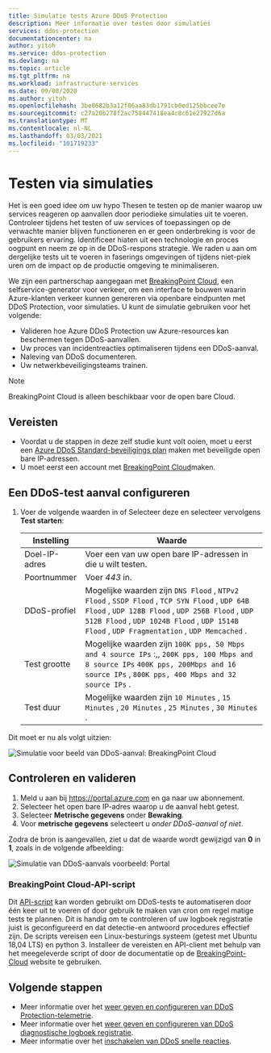 ```yaml
---
title: Simulatie tests Azure DDoS Protection
description: Meer informatie over testen door simulaties
services: ddos-protection
documentationcenter: na
author: yitoh
ms.service: ddos-protection
ms.devlang: na
ms.topic: article
ms.tgt_pltfrm: na
ms.workload: infrastructure-services
ms.date: 09/08/2020
ms.author: yitoh
ms.openlocfilehash: 3be8682b3a12f06aa83db1791cb0ed125bbcee7e
ms.sourcegitcommit: c27a20b278f2ac758447418ea4c8c61e27927d6a
ms.translationtype: MT
ms.contentlocale: nl-NL
ms.lasthandoff: 03/03/2021
ms.locfileid: "101719233"
---
```

# <a name="test-through-simulations"></a>Testen via simulaties

Het is een goed idee om uw hypo Thesen te testen op de manier waarop uw services reageren op aanvallen door periodieke simulaties uit te voeren. Controleer tijdens het testen of uw services of toepassingen op de verwachte manier blijven functioneren en er geen onderbreking is voor de gebruikers ervaring. Identificeer hiaten uit een technologie en proces oogpunt en neem ze op in de DDoS-respons strategie. We raden u aan om dergelijke tests uit te voeren in faserings omgevingen of tijdens niet-piek uren om de impact op de productie omgeving te minimaliseren.

We zijn een partnerschap aangegaan met [BreakingPoint Cloud](https://www.ixiacom.com/products/breakingpoint-cloud), een selfservice-generator voor verkeer, om een interface te bouwen waarin Azure-klanten verkeer kunnen genereren via openbare eindpunten met DDoS Protection, voor simulaties. U kunt de simulatie gebruiken voor het volgende:

- Valideren hoe Azure DDoS Protection uw Azure-resources kan beschermen tegen DDoS-aanvallen.
- Uw proces van incidentreacties optimaliseren tijdens een DDoS-aanval.
- Naleving van DDoS documenteren.
- Uw netwerkbeveiligingsteams trainen.

> [!NOTE]
> BreakingPoint Cloud is alleen beschikbaar voor de open bare Cloud.

## <a name="prerequisites"></a>Vereisten

- Voordat u de stappen in deze zelf studie kunt volt ooien, moet u eerst een [Azure DDoS Standard-beveiligings plan](manage-ddos-protection.md) maken met beveiligde open bare IP-adressen.
- U moet eerst een account met [BreakingPoint Cloud](http://breakingpoint.cloud/)maken. 

## <a name="configure-a-ddos-test-attack"></a>Een DDoS-test aanval configureren

1. Voer de volgende waarden in of Selecteer deze en selecteer vervolgens **Test starten**:

    |Instelling        |Waarde                                              |
    |---------      |---------                                          |
    |Doel-IP-adres           | Voer een van uw open bare IP-adressen in die u wilt testen.                     |
    |Poortnummer   | Voer _443_ in.                       |
    |DDoS-profiel | Mogelijke waarden zijn `DNS Flood` , `NTPv2 Flood` , `SSDP Flood` , `TCP SYN Flood` , `UDP 64B Flood` , `UDP 128B Flood` , `UDP 256B Flood` , `UDP 512B Flood` , `UDP 1024B Flood` , `UDP 1514B Flood` , `UDP Fragmentation` , `UDP Memcached` .|
    |Test grootte       | Mogelijke waarden zijn `100K pps, 50 Mbps and 4 source IPs` :,, `200K pps, 100 Mbps and 8 source IPs` `400K pps, 200Mbps and 16 source IPs` , `800K pps, 400 Mbps and 32 source IPs` .                                  |
    |Test duur | Mogelijke waarden zijn `10 Minutes` , `15 Minutes` , `20 Minutes` , `25 Minutes` , `30 Minutes` .|

Dit moet er nu als volgt uitzien:

![Simulatie voor beeld van DDoS-aanval: BreakingPoint Cloud](./media/ddos-attack-simulation/ddos-attack-simulation-example-1.png)

## <a name="monitor-and-validate"></a>Controleren en valideren

1. Meld u aan bij https://portal.azure.com en ga naar uw abonnement.
1. Selecteer het open bare IP-adres waarop u de aanval hebt getest.
1. Selecteer **Metrische gegevens** onder **Bewaking**.
1. Voor **metrische gegevens** selecteert u _onder DDoS-aanval of niet_.

Zodra de bron is aangevallen, ziet u dat de waarde wordt gewijzigd van **0** in **1**, zoals in de volgende afbeelding:

![Simulatie van DDoS-aanvals voorbeeld: Portal](./media/ddos-attack-simulation/ddos-attack-simulation-example-2.png)

### <a name="breakingpoint-cloud-api-script"></a>BreakingPoint Cloud-API-script

Dit [API-script](https://aka.ms/ddosbreakingpoint) kan worden gebruikt om DDoS-tests te automatiseren door één keer uit te voeren of door gebruik te maken van cron om regel matige tests te plannen. Dit is handig om te controleren of uw logboek registratie juist is geconfigureerd en dat detectie-en antwoord procedures effectief zijn. De scripts vereisen een Linux-besturings systeem (getest met Ubuntu 18,04 LTS) en python 3. Installeer de vereisten en API-client met behulp van het meegeleverde script of door de documentatie op de [BreakingPoint-Cloud](http://breakingpoint.cloud/) website te gebruiken.

## <a name="next-steps"></a>Volgende stappen

- Meer informatie over het [weer geven en configureren van DDoS Protection-telemetrie](telemetry.md).
- Meer informatie over het [weer geven en configureren van DDoS diagnostische logboek registratie](diagnostic-logging.md).
- Meer informatie over het [inschakelen van DDoS snelle reacties](ddos-rapid-response.md).
